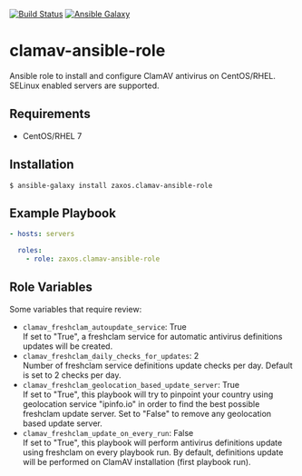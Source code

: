 [![Build Status](https://travis-ci.org/zaxos/clamav-ansible-role.svg?branch=master)](https://travis-ci.org/zaxos/clamav-ansible-role)
[![Ansible Galaxy](https://img.shields.io/badge/galaxy-_zaxos.clamav--ansible--role-blue.svg)](https://galaxy.ansible.com/zaxos/clamav-ansible-role/)

clamav-ansible-role
===================

Ansible role to install and configure ClamAV antivirus on CentOS/RHEL. SELinux enabled servers are supported.

Requirements
------------
* CentOS/RHEL 7  

Installation
------------
```
$ ansible-galaxy install zaxos.clamav-ansible-role
```

Example Playbook
----------------
```yaml
- hosts: servers

  roles:
    - role: zaxos.clamav-ansible-role
```

Role Variables
--------------
Some variables that require review:
- `clamav_freshclam_autoupdate_service`: True  
If set to "True", a freshclam service for automatic antivirus definitions updates will be created.
- `clamav_freshclam_daily_checks_for_updates`: 2  
Number of freshclam service definitions update checks per day. Default is set to 2 checks per day.
- `clamav_freshclam_geolocation_based_update_server`: True   
If set to "True", this playbook will try to pinpoint your country using geolocation service "ipinfo.io" in order to find the best possible freshclam update server. Set to "False" to remove any geolocation based update server.
- `clamav_freshclam_update_on_every_run`: False  
If set to "True", this playbook will perform antivirus definitions update using freshclam on every playbook run. By default, definitions update will be performed on ClamAV installation (first playbook run).
